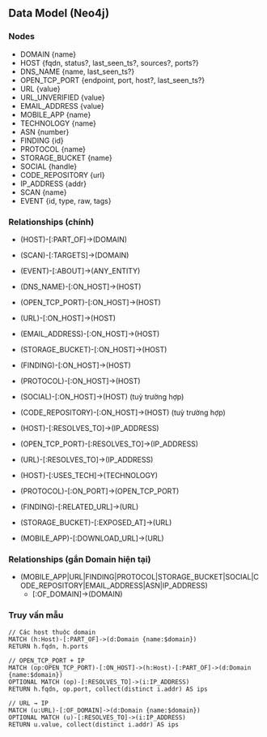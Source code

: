 ## Data Model (Neo4j)

### Nodes
- DOMAIN {name}
- HOST {fqdn, status?, last_seen_ts?, sources?, ports?}
- DNS_NAME {name, last_seen_ts?}
- OPEN_TCP_PORT {endpoint, port, host?, last_seen_ts?}
- URL {value}
- URL_UNVERIFIED {value}
- EMAIL_ADDRESS {value}
- MOBILE_APP {name}
- TECHNOLOGY {name}
- ASN {number}
- FINDING {id}
- PROTOCOL {name}
- STORAGE_BUCKET {name}
- SOCIAL {handle}
- CODE_REPOSITORY {url}
- IP_ADDRESS {addr}
- SCAN {name}
- EVENT {id, type, raw, tags}

### Relationships (chính)
- (HOST)-[:PART_OF]->(DOMAIN)
- (SCAN)-[:TARGETS]->(DOMAIN)
- (EVENT)-[:ABOUT]->(ANY_ENTITY)

- (DNS_NAME)-[:ON_HOST]->(HOST)
- (OPEN_TCP_PORT)-[:ON_HOST]->(HOST)
- (URL)-[:ON_HOST]->(HOST)
- (EMAIL_ADDRESS)-[:ON_HOST]->(HOST)
- (STORAGE_BUCKET)-[:ON_HOST]->(HOST)
- (FINDING)-[:ON_HOST]->(HOST)
- (PROTOCOL)-[:ON_HOST]->(HOST)
- (SOCIAL)-[:ON_HOST]->(HOST) (tuỳ trường hợp)
- (CODE_REPOSITORY)-[:ON_HOST]->(HOST) (tuỳ trường hợp)

- (HOST)-[:RESOLVES_TO]->(IP_ADDRESS)
- (OPEN_TCP_PORT)-[:RESOLVES_TO]->(IP_ADDRESS)
- (URL)-[:RESOLVES_TO]->(IP_ADDRESS)

- (HOST)-[:USES_TECH]->(TECHNOLOGY)
- (PROTOCOL)-[:ON_PORT]->(OPEN_TCP_PORT)
- (FINDING)-[:RELATED_URL]->(URL)
- (STORAGE_BUCKET)-[:EXPOSED_AT]->(URL)
- (MOBILE_APP)-[:DOWNLOAD_URL]->(URL)

### Relationships (gắn Domain hiện tại)
- (MOBILE_APP|URL|FINDING|PROTOCOL|STORAGE_BUCKET|SOCIAL|CODE_REPOSITORY|EMAIL_ADDRESS|ASN|IP_ADDRESS)
  - [:OF_DOMAIN]->(DOMAIN)

### Truy vấn mẫu
```cypher
// Các host thuộc domain
MATCH (h:Host)-[:PART_OF]->(d:Domain {name:$domain})
RETURN h.fqdn, h.ports

// OPEN_TCP_PORT + IP
MATCH (op:OPEN_TCP_PORT)-[:ON_HOST]->(h:Host)-[:PART_OF]->(d:Domain {name:$domain})
OPTIONAL MATCH (op)-[:RESOLVES_TO]->(i:IP_ADDRESS)
RETURN h.fqdn, op.port, collect(distinct i.addr) AS ips

// URL → IP
MATCH (u:URL)-[:OF_DOMAIN]->(d:Domain {name:$domain})
OPTIONAL MATCH (u)-[:RESOLVES_TO]->(i:IP_ADDRESS)
RETURN u.value, collect(distinct i.addr) AS ips
```

